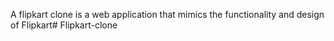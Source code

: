 A flipkart clone is a web application that mimics the functionality and design of Flipkart# Flipkart-clone
